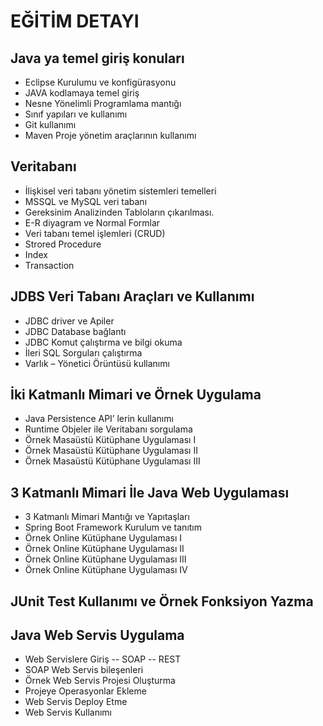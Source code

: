 # EĞİTİM DETAYI
## Java ya temel giriş konuları
- Eclipse Kurulumu ve konfigürasyonu
- JAVA kodlamaya temel giriş
- Nesne Yönelimli Programlama mantığı
- Sınıf yapıları ve kullanımı 
- Git kullanımı
- Maven Proje yönetim araçlarının kullanımı
## Veritabanı 
- İlişkisel veri tabanı yönetim sistemleri temelleri
- MSSQL ve MySQL veri tabanı 
- Gereksinim Analizinden Tabloların çıkarılması.
- E-R diyagram ve Normal Formlar
- Veri tabanı temel işlemleri (CRUD)
- Strored Procedure
- Index
- Transaction
## JDBS Veri Tabanı Araçları ve Kullanımı
- JDBC driver ve Apiler
- JDBC Database bağlantı 
- JDBC Komut çalıştırma ve bilgi okuma
- İleri SQL Sorguları çalıştırma
- Varlık – Yönetici Örüntüsü kullanımı 
## İki Katmanlı Mimari ve Örnek Uygulama
- Java Persistence API’ lerin kullanımı
- Runtime Objeler ile Veritabanı sorgulama
- Örnek Masaüstü Kütüphane Uygulaması I
- Örnek Masaüstü Kütüphane Uygulaması II
- Örnek Masaüstü Kütüphane Uygulaması III
## 3 Katmanlı Mimari İle Java Web Uygulaması
- 3 Katmanlı Mimari Mantığı ve Yapıtaşları
- Spring Boot Framework Kurulum ve tanıtım
- Örnek Online Kütüphane Uygulaması I
- Örnek Online Kütüphane Uygulaması II
- Örnek Online Kütüphane Uygulaması III
- Örnek Online Kütüphane Uygulaması IV
## JUnit Test Kullanımı ve Örnek Fonksiyon Yazma
## Java Web Servis Uygulama
- Web Servislere Giriş
 -- SOAP
 -- REST
- SOAP Web Servis bileşenleri
- Örnek Web Servis Projesi Oluşturma
- Projeye Operasyonlar Ekleme
- Web Servis Deploy Etme
- Web Servis Kullanımı

